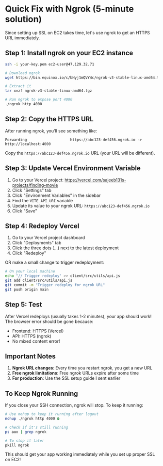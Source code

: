 # Quick Fix with Ngrok (5-minute solution)

Since setting up SSL on EC2 takes time, let's use ngrok to get an HTTPS URL immediately.

## Step 1: Install ngrok on your EC2 instance

```bash
ssh -i your-key.pem ec2-user@47.129.32.71

# Download ngrok
wget https://bin.equinox.io/c/bNyj1mQVY4c/ngrok-v3-stable-linux-amd64.tgz

# Extract it
tar xvzf ngrok-v3-stable-linux-amd64.tgz

# Run ngrok to expose port 4000
./ngrok http 4000
```

## Step 2: Copy the HTTPS URL

After running ngrok, you'll see something like:
```
Forwarding                    https://abc123-def456.ngrok.io -> http://localhost:4000
```

Copy the `https://abc123-def456.ngrok.io` URL (your URL will be different).

## Step 3: Update Vercel Environment Variable

1. Go to your Vercel project: https://vercel.com/sajeeb131s-projects/finding-movie
2. Click "Settings" tab
3. Click "Environment Variables" in the sidebar
4. Find the `VITE_API_URI` variable
5. Update its value to your ngrok URL: `https://abc123-def456.ngrok.io`
6. Click "Save"

## Step 4: Redeploy Vercel

1. Go to your Vercel project dashboard
2. Click "Deployments" tab
3. Click the three dots (...) next to the latest deployment
4. Click "Redeploy"

OR make a small change to trigger redeployment:
```bash
# On your local machine
echo "// Trigger redeploy" >> client/src/utils/api.js
git add client/src/utils/api.js
git commit -m "Trigger redeploy for ngrok URL"
git push origin main
```

## Step 5: Test

After Vercel redeploys (usually takes 1-2 minutes), your app should work! The browser error should be gone because:
- Frontend: HTTPS (Vercel)
- API: HTTPS (ngrok)
- No mixed content error!

## Important Notes

1. **Ngrok URL changes**: Every time you restart ngrok, you get a new URL
2. **Free ngrok limitations**: Free ngrok URLs expire after some time
3. **For production**: Use the SSL setup guide I sent earlier

## To Keep Ngrok Running

If you close your SSH connection, ngrok will stop. To keep it running:

```bash
# Use nohup to keep it running after logout
nohup ./ngrok http 4000 &

# Check if it's still running
ps aux | grep ngrok

# To stop it later
pkill ngrok
```

This should get your app working immediately while you set up proper SSL on EC2!